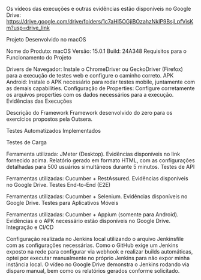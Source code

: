 Os vídeos das execuções e outras evidências estão disponíveis no Google Drive:
https://drive.google.com/drive/folders/1c7aHI5OGjiBOzahzNklP9BsjLpfVisKm?usp=drive_link

Projeto Desenvolvido no macOS

Nome do Produto: macOS
Versão: 15.0.1
Build: 24A348
Requisitos para o Funcionamento do Projeto

Drivers de Navegador: Instale o ChromeDriver ou GeckoDriver (Firefox) para a execução de testes web e configure o caminho correto.
APK Android: Instale o APK necessário para rodar testes mobile, juntamente com as demais capabilities.
Configuração de Properties: Configure corretamente os arquivos properties com os dados necessários para a execução.
Evidências das Execuções


Descrição do Framework
Framework desenvolvido do zero para os exercícios propostos pela Outsera.

Testes Automatizados Implementados

Testes de Carga

Ferramenta utilizada: JMeter (Desktop).
Evidências disponíveis no link fornecido acima.
Relatório gerado em formato HTML, com as configurações detalhadas para 500 usuários simultâneos durante 5 minutos.
Testes de API

Ferramentas utilizadas: Cucumber + RestAssured.
Evidências disponíveis no Google Drive.
Testes End-to-End (E2E)

Ferramentas utilizadas: Cucumber + Selenium.
Evidências disponíveis no Google Drive.
Testes para Aplicativos Móveis

Ferramentas utilizadas: Cucumber + Appium (somente para Android).
Evidências e o APK necessário estão disponíveis no Google Drive.
Integração e CI/CD

Configuração realizada no Jenkins local utilizando o arquivo Jenkinsfile com as configurações necessárias.
Como o GitHub exige um Jenkins exposto na rede para configurar via webhook e realizar builds automáticas, optei por executar manualmente no próprio Jenkins para não expor minha instância local.
O vídeo no Google Drive demonstra o Jenkins rodando via disparo manual, bem como os relatórios gerados conforme solicitado.